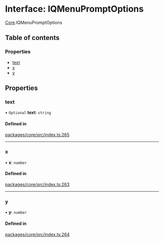 # Interface: IQMenuPromptOptions

[Core](../modules/Core.md).IQMenuPromptOptions

## Table of contents

### Properties

- [text](Core.IQMenuPromptOptions.md#text)
- [x](Core.IQMenuPromptOptions.md#x)
- [y](Core.IQMenuPromptOptions.md#y)

## Properties

### text

• `Optional` **text**: `string`

#### Defined in

[packages/core/src/index.ts:265](https://github.com/iniquitybbs/iniquity/blob/976716f/packages/core/src/index.ts#L265)

___

### x

• **x**: `number`

#### Defined in

[packages/core/src/index.ts:263](https://github.com/iniquitybbs/iniquity/blob/976716f/packages/core/src/index.ts#L263)

___

### y

• **y**: `number`

#### Defined in

[packages/core/src/index.ts:264](https://github.com/iniquitybbs/iniquity/blob/976716f/packages/core/src/index.ts#L264)
